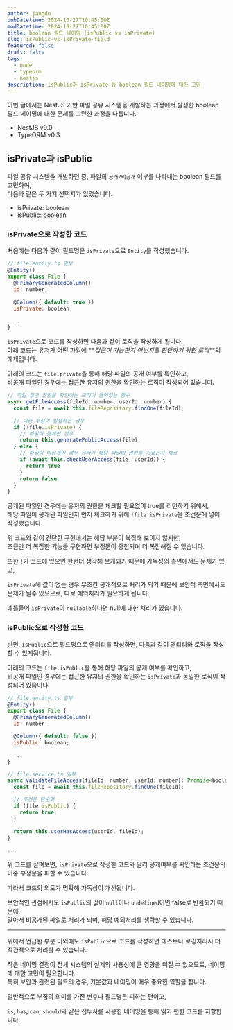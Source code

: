 ```yaml
---
author: jangdu
pubDatetime: 2024-10-27T10:45:00Z
modDatetime: 2024-10-27T10:45:00Z
title: boolean 필드 네이밍 (isPublic vs isPrivate)
slug: isPublic-vs-isPrivate-field
featured: false
draft: false
tags:
  - node
  - typeorm
  - nestjs
description: isPublic과 isPrivate 등 boolean 필드 네이밍에 대한 고민
---
```


이번 글에서는 NestJS 기반 파일 공유 시스템을 개발하는 과정에서 발생한 boolean 필드 네이밍에 대한 문제를 고민한 과정을 다룹니다.

- NestJS v9.0
- TypeORM v0.3

## isPrivate과 isPublic

파일 공유 시스템을 개발하던 중, 파일의 `공개/비공개` 여부를 나타내는 boolean 필드를 고민하며,  
다음과 같은 두 가지 선택지가 있었습니다.

- isPrivate: boolean
- isPublic: boolean

### isPrivate으로 작성한 코드

처음에는 다음과 같이 필드명을 `isPrivate`으로 `Entity`를 작성했습니다.

```javascript
// file.entity.ts 일부
@Entity()
export class File {
  @PrimaryGeneratedColumn()
  id: number;

  @Column({ default: true })
  isPrivate: boolean;

  ...
}
```

`isPrivate`으로 코드를 작성하면 다음과 같이 로직을 작성하게 됩니다.  
아래 코드는 유저가 어떤 파일에 **_접근이 가능한지 아닌지를 판단하기 위한 로직_**의 예제입니다.

아래의 코드는 `file.private`을 통해 해당 파일의 공개 여부를 확인하고,  
비공개 파일인 경우에는 접근한 유저의 권한을 확인하는 로직이 작성되어 있습니다.

```javascript
// 파일 접근 권한을 확인하는 로직이 들어있는 함수
async getFileAccess(fileId: number, userId: number) {
  const file = await this.fileRepository.findOne(fileId);

  // 이중 부정이 발생하는 경우
  if (!file.isPrivate) {
    // 파일이 공개인 경우
    return this.generatePublicAccess(file);
  } else {
    // 파일이 비공개인 경우 유저가 해당 파일의 권한을 가졌는지 체크
    if (await this.checkUserAccess(file, userId)) {
      return true
    }
    return false
  }
}
```

공개된 파일인 경우에는 유저의 권한을 체크할 필요없이 true를 리턴하기 위해서,  
해당 파일이 공개된 파일인지 먼저 체크하기 위해 `!file.isPrivate`을 조건문에 넣어 작성했습니다.

위 코드와 같이 간단한 구현에서는 해당 부분이 복잡해 보이지 않지만,  
조금만 더 복잡한 기능을 구현하면 부정문이 중첩되며 더 복잡해질 수 있습니다.

또한 `!`가 코드에 있으면 한번더 생각해 보게되기 때문에 가독성의 측면에서도 문제가 있고,

`isPrivate`에 값이 없는 경우 무조건 공개적으로 처리가 되기 때문에 보안적 측면에서도 문제가 될수 있으므로, 따로 예외처리가 필요하게 됩니다.

예를들어 `isPrivate`이 `nullable`하다면 null에 대한 처리가 있습니다.

### isPublic으로 작성한 코드

반면, `isPublic`으로 필드명으로 엔티티를 작성하면, 다음과 같이 엔티티와 로직을 작성할 수 있게됩니다.

아래의 코드는 `file.isPublic`을 통해 해당 파일의 공개 여부를 확인하고,  
비공개 파일인 경우에는 접근한 유저의 권한을 확인하는 `isPrivate`과 동일한 로직이 작성되어 있습니다.

```javascript
// file.entity.ts 일부
@Entity()
export class File {
  @PrimaryGeneratedColumn()
  id: number;

  @Column({ default: false })
  isPublic: boolean;

  ...
}

// file.service.ts 일부
async validateFileAccess(fileId: number, userId: number): Promise<boolean> {
  const file = await this.fileRepository.findOne(fileId);

  // 조건문 단순화
  if (file.isPublic) {
    return true;
  }

  return this.userHasAccess(userId, fileId);
}

...
```

위 코드를 살펴보면, `isPrivate`으로 작성한 코드와 달리 공개여부를 확인하는 조건문의 이중 부정문을 피할 수 있습니다.

따라서 코드의 의도가 명확해 가독성이 개선됩니다.

보안적인 관점에서도 `isPublic`의 값이 `null`이나 `undefined`이면 false로 반환되기 때문에,  
알아서 비공개된 파일로 처리가 되며, 해당 예외처리를 생략할 수 있습니다.

---

위에서 언급한 부분 이외에도 `isPublic`으로 코드를 작성하면 테스트나 로깅처리시 더 직관적으로 처리할 수 있습니다.

작은 네이밍 결정이 전체 시스템의 설계와 사용성에 큰 영향을 미칠 수 있으므로, 네이밍에 대한 고민이 필요합니다.  
특히 보안과 관련된 필드의 경우, 기본값과 네이밍이 매우 중요한 역할을 합니다.

일반적으로 부정의 의미를 가진 변수나 필드명은 피하는 편이고,

`is`, `has`, `can`, `should`와 같은 접두사를 사용한 네이밍을 통해 읽기 편한 코드를 지향합니다.
